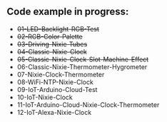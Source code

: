 ## Code example in progress:
- ~~01-LED-Backlight-RGB-Test~~
- ~~02-RGB-Color-Palette~~
- ~~03-Driving-Nixie-Tubes~~
- ~~04-Classic-Nixie-Clock~~
- ~~05-Classic-Nixie-Clock-Slot-Machine-Effect~~
- 06-Classic-Nixie-Thermometer-Hygrometer
- 07-Nixie-Clock-Thermometer
- 08-WiFi-NTP-Nixie-Clock
- 09-IoT-Arduino-Cloud-Test
- 10-IoT-Nixie-Clock
- 11-IoT-Arduino-Cloud-Nixie-Clock-Thermometer
- 12-IoT-Alexa-Nixie-Clock

